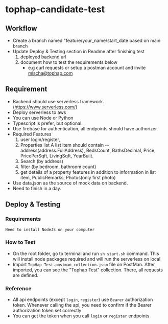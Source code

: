# tophap-candidate-test

## Workflow
- Create a branch named "feature/your_name/start_date based on main branch
- Update Deploy & Testing section in Readme after finishing test
  1) deployed backend url
  2) document how to test the requirements below
      - e.g curl requests or setup a postman account and invite mischa@tophap.com

## Requirement
- Backend should use serverless framework. (https://www.serverless.com/)
- Deploy serverless to aws
- You can use Node or Python
- Typescript is prefer, but optional.
- Use firebase for authentication, all endpoints should have authorizer.
- Required Features
  1. user login/register,
  2. Properties list
     A list item should contain -- address(address.FullAddress), BedsCount, BathsDecimal, Price, PricePerSqft, LivingSqft, YearBuilt.
  4. Search (by address)
  5. filter (by bedroom, bathroom count)
  6. get details of a property features
     in addition to information in list item, PublicRemarks, Photos(only first photo)
- Use data.json as the source of mock data on backend.
- Need to finish in a day.

## Deploy & Testing
### Requirements
    Need to install NodeJS on your computer

### How to Test
- On the root folder, go to terminal and run `sh start.sh` command.
    This will install node packages required and will run the serverless on local
- Import `TopHap Test.postman_collection.json` file on PostMan.
    After imported, you can see the "Tophap Test" collection.
    There, all requests are defined.

### Reference
- All api endpoints (except `login`, `register`) use `Bearer` authorization token. Whenever calling the api, you need to confirm if the Bearer authorization token set correctly
- You can get the token when you call `login` or `register` endpoints
